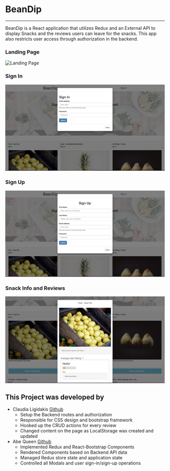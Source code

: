 # BeanDip
----
BeanDip is a React application that utilizes Redux and an External API to display
Snacks and the reviews users can leave for the snacks. This app also restricts user access through authorization in the backend.

### Landing Page
![Landing Page](./markdownPhotos/Landing-Page.png)
### Sign In
![SignInModal](./markdownPhotos/SignInModal.png)
### Sign Up
![SignupModal](./markdownPhotos/SignupModal.png)
### Snack Info and Reviews
![SnackModal](./markdownPhotos/SnackModal.png)

## This Project was developed by
* Claudia Ligidakis [Github](https://github.com/claudialigidakis)
  * Setup the Backend routes and authorization
  * Responsible for CSS design and bootstrap framework
  * Hooked up the CRUD actions for every review
  * Changed content on the page as LocalStorage was created and updated
* Abe Queen [Github](https://github.com/abedababe8)
  * Implemented Redux and React-Bootstrap Components
  * Rendered Components based on Backend API data
  * Managed Redux store state and application state
  * Controlled all Modals and user sign-in/sign-up operations
